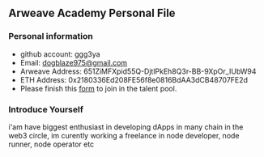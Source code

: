 ## Arweave Academy Personal File

### Personal information

- github account: ggg3ya
- Email: dogblaze975@gmail.com
- Arweave Address: 651ZiMFXpid55Q-DjtlPkEh8Q3r-BB-9XpOr_IUbW94
- ETH Address: 0x2180336Ed208FE56f8e0816BdAA3dCB48707FE2d
- Please finish this [form](https://docs.google.com/forms/d/e/1FAIpQLSfWA5fIIcBgmRppm3jNz5vmf9Mai_QMVil-2pO4r7YKn_Zhtw/viewform?usp=sf_link) to join in the talent pool.

### Introduce Yourself
 i'am have biggest enthusiast in developing dApps in many chain in the web3 circle, im curently working a freelance in node developer, node runner, node operator etc
